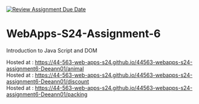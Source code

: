 [![Review Assignment Due Date](https://classroom.github.com/assets/deadline-readme-button-24ddc0f5d75046c5622901739e7c5dd533143b0c8e959d652212380cedb1ea36.svg)](https://classroom.github.com/a/1Z6dGCon)
# WebApps-S24-Assignment-6
Introduction to Java Script and DOM

Hosted at :
https://44-563-web-apps-s24.github.io/44563-webapps-s24-assignment6-Deeann01/animal <br>
Hosted at :
https://44-563-web-apps-s24.github.io/44563-webapps-s24-assignment6-Deeann01/discount<br>
Hosted at :
https://44-563-web-apps-s24.github.io/44563-webapps-s24-assignment6-Deeann01/packing<br>

